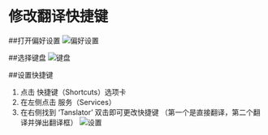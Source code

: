 # 修改翻译快捷键

##打开偏好设置
![偏好设置](http://opvt5owlm.bkt.clouddn.com/0.jpg)

##选择键盘
![键盘](http://opvt5owlm.bkt.clouddn.com/1.jpg)

##设置快捷键
1. 点击 快捷键（Shortcuts）选项卡
2. 在左侧点击 服务（Services）
3. 在右侧找到 ‘Tanslator’ 双击即可更改快捷键 （第一个是直接翻译，第二个翻译并弹出翻译框） 
![设置](http://opvt5owlm.bkt.clouddn.com/2.png)

